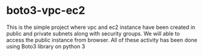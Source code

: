 # boto3-vpc-ec2
This is the simple project where vpc and ec2 instance have been created in public and private subnets along with security groups. We will able to access the public instance from browser. All of these activity has been done using Boto3 library on python 3
